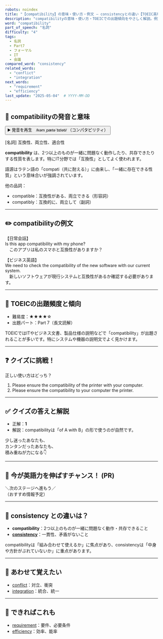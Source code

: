 ```yaml
---
robots: noindex
title: "【compatibility】の意味・使い方・例文 ― consistencyとの違い【TOEIC英単語】"
description: "compatibilityの意味・使い方・TOEICでの出題傾向をやさしく解説。例文・クイズ付きでconsistencyとの違いもわかりやすく学べます。"
word: "compatibility"
part_of_speech: "名詞"
difficulty: "4"
tags:
  - 名詞
  - Part7
  - フォーマル
  - IT
  - 会議
compared_word: "consistency"
related_words:
  - "conflict"
  - "integration"
next_words:
  - "requirement"
  - "efficiency"
last_update: "2025-05-04"  # YYYY-MM-DD
---
```


## 🔰 compatibilityの発音と意味

<button class="play-audio" onclick="playTTS('compatibility')">
  <span class="play-audio-main">
    ▶️ 発音を再生　/kəmˌpætəˈbɪləti/
  </span>
  <span class="play-audio-sub">
    （コンパタビリティ）
  </span>
</button>

[名詞] 互換性、両立性、適合性

**compatibility** は、2つ以上のものが一緒に問題なく動作したり、共存できたりする性質を表します。特にIT分野では「互換性」としてよく使われます。

語源はラテン語の「compati（共に耐える）」に由来し、「一緒に存在できる性質」という意味合いが強調されています。

他の品詞：  
- compatible：互換性がある、両立できる（形容詞）
- compatibly：互換的に、両立して（副詞）

---

## ✏️ compatibilityの例文

【日常会話】  
Is this app compatibility with my phone?  
　このアプリは私のスマホと互換性がありますか？

【ビジネス英語】  
We need to check the compatibility of the new software with our current system.  
　新しいソフトウェアが現行システムと互換性があるか確認する必要があります。

---

## 🎯 TOEICの出題頻度と傾向

- 難易度：★★★★☆
- 出題パート：Part 7（長文読解）

TOEICではITやビジネス文書、製品仕様の説明などで「compatibility」が出題されることが多いです。特にシステムや機器の説明文でよく見かけます。

---

## ❓ クイズに挑戦！

正しい使い方はどっち？

1. Please ensure the compatibility of the printer with your computer.  
2. Please ensure the compatibility to your computer the printer.

---

## ✅ クイズの答えと解説

- 正解：**1**
- 解説：compatibilityは「of A with B」の形で使うのが自然です。

少し迷ったあなたも、  
カンタンだったあなたも、  
積み重ねが力になる👇️

---

## 🚀 今が英語力を伸ばすチャンス！ (PR)

<div class="info-center">
＼次のステージへ進もう／<br>  
（おすすめ情報予定）
</div>

---

## 🤔  consistency との違いは？

- **compatibility**：2つ以上のものが一緒に問題なく動作・共存できること
- **[consistency](/consistency)**：一貫性、矛盾がないこと

compatibilityは「組み合わせて使えるか」に焦点があり、consistencyは「中身や方針がぶれていないか」に重点があります。

---

## 🧩 あわせて覚えたい

- [conflict](/conflict)：対立、衝突
- [integration](/integration)：統合、統一

---

## 📖 できればこれも

- [requirement](/requirement)：要件、必要条件
- [efficiency](/efficiency)：効率、能率

<!-- cvid: aid47_bid07 -->
